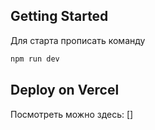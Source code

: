 
## Getting Started

Для старта прописать команду

```bash
npm run dev
```


## Deploy on Vercel
Посмотреть можно здесь:
 []
